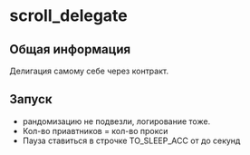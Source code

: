 # scroll_delegate

## Общая информация

Делигация самому себе через контракт.

## Запуск

- рандомизацию не подвезли, логирование тоже.
- Кол-во приавтников = кол-во прокси
- Пауза ставиться в строчке TO_SLEEP_ACC от до секунд

